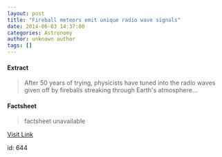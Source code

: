 ```yaml
---
layout: post
title: "Fireball meteors emit unique radio wave signals"
date: 2014-06-03 14:37:00
categories: Astronomy
author: unknown author
tags: []
---
```



#### Extract
>After 50 years of trying, physicists have tuned into the radio waves given off by fireballs streaking through Earth's atmosphere...

#### Factsheet
>factsheet unavailable

[Visit Link](http://feeds.newscientist.com/c/749/f/10898/s/3b1edd25/sc/46/l/0L0Snewscientist0N0Carticle0Cdn256670Efireball0Emeteors0Eemit0Eunique0Eradio0Ewave0Esignals0Bhtml0Dcmpid0FRSS0QNSNS0Q20A120EGLOBAL0Qspace/story01.htm)

id:     644


